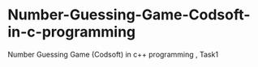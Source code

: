 # Number-Guessing-Game-Codsoft-in-c-programming
Number Guessing Game (Codsoft) in c++ programming , Task1
